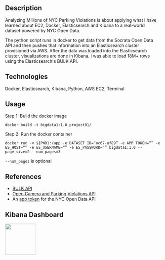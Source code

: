 ## Description
Analyzing Millions of NYC Parking Violations is about applying what I have learned about EC2, Docker, Elasticsearch and Kibana to a real-world dataset powered by NYC Open Data.

The python script runs in docker to get data from the Socrata Open Data API and then pushes that information into an Elasticsearch cluster provisioned via AWS.  After the data was loaded into the Elasticsearch cluster, visualizations are done in Kibana. I was able to load 18M+ rows using the Elasticsearch's BULK API.


## Technologies
Docker, Elasticsearch, Kibana, Python, AWS EC2, Terminal

## Usage
Step 1: Build the docker image 
```
docker build -t bigdata1:1.0 project01/
```
Step 2: Run the docker container 
```
docker run -v ${PWD}:/app -e DATASET_ID=“nc67-uf89” -e APP_TOKEN=“” -e ES_HOST=“” -e ES_USERNAME=“” -e ES_PASSWORD=“” bigdata1:1.0 --page_size=2 --num_pages=3
``` 
```--num_pages``` is optional

## References

 - [BULK API](https://www.elastic.co/guide/en/elasticsearch/reference/current/docs-bulk.html)
 - [Open Camera and Parking Violations API](https://dev.socrata.com/foundry/data.cityofnewyork.us/nc67-uf89)
 -   An [app token](https://data.cityofnewyork.us/profile/edit/developer_settings)  for the NYC Open Data API

## Kibana Dashboard

<img src="/project01/assets/kibanadashboard.png" width=100>
